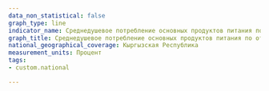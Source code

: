 ```yaml
---
data_non_statistical: false
graph_type: line
indicator_name: Среднедушевое потребление основных продуктов питания по отношению к среднефизиологическим нормам
graph_title: Среднедушевое потребление основных продуктов питания по отношению к среднефизиологическим нормам
national_geographical_coverage: Кыргызская Республика
measurement_units: Процент
tags:
- custom.national

---
```

